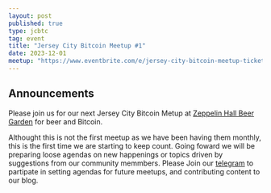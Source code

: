 ```yaml
---
layout: post
published: true
type: jcbtc
tag: event
title: "Jersey City Bitcoin Meetup #1"
date: 2023-12-01
meetup: "https://www.eventbrite.com/e/jersey-city-bitcoin-meetup-tickets-713306828927?aff=oddtdtcreator"
---
```

<!--- TODO: remove `published: false` when creating new socratic --->
<!--- TODO: replace meetup link with https://www.meetup.com/BitDevsNYC/events/<##replace##>/ --->

## Announcements
Please join us for our next Jersey City Bitcoin Metup at [Zeppelin Hall Beer Garden](https://maps.app.goo.gl/xghGUsfjz4JeEvwp8) for beer and Bitcoin.


Althought this is not the first meetup as we have been having them monthly, this is the first time we are starting to keep count. Going foward we will be preparing loose agendas on new happenings or topics driven by suggestions from our community memmbers. Please Join our [telegram](https://t.me/+WOiR_ajP-AgxNmMx) to partipate in setting agendas for future meetups, and contributing content to our blog.